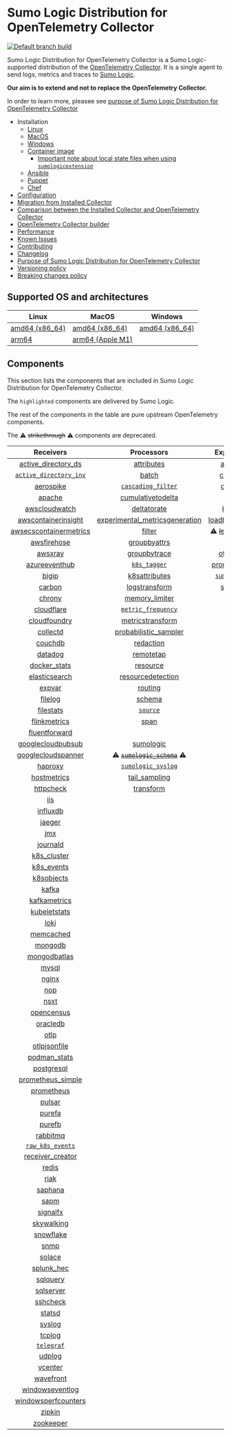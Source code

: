 # Sumo Logic Distribution for OpenTelemetry Collector

[![Default branch build](https://github.com/SumoLogic/sumologic-otel-collector/actions/workflows/dev_builds.yml/badge.svg)](https://github.com/SumoLogic/sumologic-otel-collector/actions/workflows/dev_builds.yml)

Sumo Logic Distribution for OpenTelemetry Collector is a Sumo Logic-supported distribution of the [OpenTelemetry Collector][otc_link].
It is a single agent to send logs, metrics and traces to [Sumo Logic][sumologic].

**Our aim is to extend and not to replace the OpenTelemetry Collector.**

In order to learn more, pleasee see [purpose of Sumo Logic Distribution for OpenTelemetry Collector][purpose]

[otc_link]: https://github.com/open-telemetry/opentelemetry-collector
[sumologic]: https://www.sumologic.com

- Installation
  - [Linux][linux_installation]
  - [MacOS][macos_installation]
  - [Windows][windows_installation]
  - [Container image](/docs/installation.md#container-image)
    - [Important note about local state files when using `sumologicextension`](/docs/installation.md#important-note-about-local-state-files-when-using-sumologicextension)
  - [Ansible](/docs/installation.md#ansible)
  - [Puppet](/docs/installation.md#puppet)
  - [Chef](/docs/installation.md#chef)
- [Configuration](docs/configuration.md)
- [Migration from Installed Collector](docs/migration.md)
- [Comparison between the Installed Collector and OpenTelemetry Collector](docs/comparison.md)
- [OpenTelemetry Collector builder](./otelcolbuilder/README.md)
- [Performance]
- [Known Issues][known issues]
- [Contributing](./CONTRIBUTING.md)
- [Changelog](./CHANGELOG.md)
- [Purpose of Sumo Logic Distribution for OpenTelemetry Collector][purpose]
- [Versioning policy][versioning]
- [Breaking changes policy][breaking]

[linux_installation]: https://help.sumologic.com/docs/send-data/opentelemetry-collector/install-collector-linux/
[macos_installation]: https://help.sumologic.com/docs/send-data/opentelemetry-collector/install-collector-macos/
[windows_installation]: https://help.sumologic.com/docs/send-data/opentelemetry-collector/install-collector-windows/
[performance]: https://help.sumologic.com/docs/send-data/opentelemetry-collector/#performance
[known issues]: https://help.sumologic.com/docs/send-data/opentelemetry-collector/troubleshooting-faq/#known-issues
[purpose]: https://help.sumologic.com/docs/send-data/opentelemetry-collector/sumo-logic-opentelemetry-vs-opentelemetry-upstream-relationship/
[versioning]: https://help.sumologic.com/docs/send-data/opentelemetry-collector/sumo-logic-opentelemetry-vs-opentelemetry-upstream-relationship/#versioning-policy
[breaking]: https://help.sumologic.com/docs/send-data/opentelemetry-collector/sumo-logic-opentelemetry-vs-opentelemetry-upstream-relationship/#versioning-policy

## Supported OS and architectures

| Linux                         | MacOS                         | Windows                     |
| ----------------------------- | ----------------------------- | --------------------------- |
| [amd64 (x86_64)][linux_amd64] | [amd64 (x86_64)][mac_amd64]   | [amd64 (x86_64)][win_amd64] |
| [arm64][linux_arm64]          | [arm64 (Apple M1)][mac_arm64] |                             |

[linux_amd64]: ./docs/installation.md#linux-on-amd64-x86-64
[linux_arm64]: ./docs/installation.md#linux-on-arm64
[mac_amd64]: ./docs/installation.md#macos-on-amd64-x86-64
[mac_arm64]: ./docs/installation.md#macos-on-arm64-apple-m1-x86-64
[win_amd64]: ./docs/installation.md#windows

## Components

This section lists the components that are included in Sumo Logic Distribution for OpenTelemetry Collector.

The `highlighted` components are delivered by Sumo Logic.

The rest of the components in the table are pure upstream OpenTelemetry components.

The ⚠️ ~~strikethrough~~ ⚠️ components are deprecated.

|                        Receivers                         |                          Processors                          |               Exporters                |                  Extensions                  |              Connectors               |
| :------------------------------------------------------: | :----------------------------------------------------------: | :------------------------------------: | :------------------------------------------: | :-----------------------------------: |
|     [active_directory_ds][activedirectorydsreceiver]     |              [attributes][attributesprocessor]               |         [awss3][awss3exporter]         |       [asapclient][asapauthextension]        |      [forward][forwardconnector]      |
|   [`active_directory_inv`][activedirectoryinvreceiver]   |                   [batch][batchprocessor]                    |        [carbon][carbonexporter]        |             [awsproxy][awsproxy]             |        [count][countconnector]        |
|              [aerospike][aerospikereceiver]              |        [`cascading_filter`][cascadingfilterprocessor]        |         [debug][debugexporter]         |       [basicauth][basicauthextension]        |      [routing][routingconnector]      |
|                 [apache][apachereceiver]                 |       [cumulativetodelta][cumulativetodeltaprocessor]        |          [file][fileexporter]          | [bearertokenauth][bearertokenauthextension]  | [servicegraph][servicegraphconnector] |
|          [awscloudwatch][awscloudwatchreceiver]          |             [deltatorate][deltatorateprocessor]              |         [kafka][kafkaexporter]         |           [db_storage][dbstorage]            |  [spanmetrics][spanmetricsconnector]  |
|    [awscontainerinsight][awscontainerinsightreceiver]    | [experimental_metricsgeneration][metricsgenerationprocessor] | [loadbalancing][loadbalancingexporter] |      [docker_observer][dockerobserver]       |                                       |
| [awsecscontainermetrics][awsecscontainermetricsreceiver] |                  [filter][filterprocessor]                   |  ⚠️ ~~[logging][loggingexporter]~~ ⚠️  |         [ecs_observer][ecsobserver]          |                                       |
|            [awsfirehose][awsfirehosereceiver]            |            [groupbyattrs][groupbyattrsprocessor]             |          [otlp][otlpexporter]          |     [ecs_task_observer][ecstaskobserver]     |                                       |
|                [awsxray][awsxrayreceiver]                |            [groupbytrace][groupbytraceprocessor]             |      [otlphttp][otlphttpexporter]      |         [file_storage][filestorage]          |                                       |
|          [azureeventhub][azureeventhubreceiver]          |                 [`k8s_tagger`][k8sprocessor]                 |    [prometheus][prometheusexporter]    |   [headerssetter][headerssetterextension]    |                                       |
|                  [bigip][bigipreceiver]                  |           [k8sattributes][k8sattributesprocessor]            |    [`sumologic`][sumologicexporter]    |     [health_check][healthcheckextension]     |                                       |
|                 [carbon][carbonreceiver]                 |           [logstransform][logstransformprocessor]            |        [syslog][syslogexporter]        |        [host_observer][hostobserver]         |                                       |
|                 [chrony][chronyreceiver]                 |           [memory_limiter][memorylimiterprocessor]           |           [nop][nopexporter]           |       [http_forwarder][httpforwarder]        |                                       |
|             [cloudflare][cloudflarereceiver]             |        [`metric_frequency`][metricfrequencyprocessor]        |                                        | [jaegerremotesampling][jaegerremotesampling] |                                       |
|           [cloudfoundry][cloudfoundryreceiver]           |        [metricstransform][metricstransformprocessor]         |                                        |         [k8s_observer][k8sobserver]          |                                       |
|               [collectd][collectdreceiver]               |    [probabilistic_sampler][probabilisticsamplerprocessor]    |                                        | ⚠️ ~~[memory_ballast][ballastextension]~~ ⚠️ |                                       |
|                [couchdb][couchdbreceiver]                |               [redaction][redactionprocessor]                |                                        |  [oauth2client][oauth2clientauthextension]   |                                       |
|                [datadog][datadogreceiver]                |               [remotetap][remotetapprocessor]                |                                        |          [oidc][oidcauthextension]           |                                       |
|           [docker_stats][dockerstatsreceiver]            |                [resource][resourceprocessor]                 |                                        |           [pprof][pprofextension]            |                                       |
|          [elasticsearch][elasticsearchreceiver]          |       [resourcedetection][resourcedetectionprocessor]        |                                        |       [sigv4auth][sigv4authextension]        |                                       |
|                 [expvar][expvarreceiver]                 |                 [routing][routingprocessor]                  |                                        |      [`sumologic`][sumologicextension]       |                                       |
|                [filelog][filelogreceiver]                |                  [schema][schemaprocessor]                   |                                        |          [zpages][zpagesextension]           |                                       |
|              [filestats][filestatsreceiver]              |                 [`source`][sourceprocessor]                  |                                        |                                              |                                       |
|           [flinkmetrics][flinkmetricsreceiver]           |                    [span][spanprocessor]                     |                                        |                                              |                                       |
|          [fluentforward][fluentforwardreceiver]          |                                                              |                                        |                                              |                                       |
|      [googlecloudpubsub][googlecloudpubsubreceiver]      |               [sumologic][sumologicprocessor]                |                                        |                                              |                                       |
|     [googlecloudspanner][googlecloudspannerreceiver]     |   ⚠️ ~~[`sumologic_schema`][sumologicschemaprocessor]~~ ⚠️   |                                        |                                              |                                       |
|                [haproxy][haproxyreceiver]                |        [`sumologic_syslog`][sumologicsyslogprocessor]        |                                        |                                              |                                       |
|            [hostmetrics][hostmetricsreceiver]            |            [tail_sampling][tailsamplingprocessor]            |                                        |                                              |                                       |
|              [httpcheck][httpcheckreceiver]              |               [transform][transformprocessor]                |                                        |                                              |                                       |
|                    [iis][iisreceiver]                    |                                                              |                                        |                                              |                                       |
|               [influxdb][influxdbreceiver]               |                                                              |                                        |                                              |                                       |
|                 [jaeger][jaegerreceiver]                 |                                                              |                                        |                                              |                                       |
|                    [jmx][jmxreceiver]                    |                                                              |                                        |                                              |                                       |
|               [journald][journaldreceiver]               |                                                              |                                        |                                              |                                       |
|            [k8s_cluster][k8sclusterreceiver]             |                                                              |                                        |                                              |                                       |
|             [k8s_events][k8seventsreceiver]              |                                                              |                                        |                                              |                                       |
|             [k8sobjects][k8sobjectsreceiver]             |                                                              |                                        |                                              |                                       |
|                  [kafka][kafkareceiver]                  |                                                              |                                        |                                              |                                       |
|           [kafkametrics][kafkametricsreceiver]           |                                                              |                                        |                                              |                                       |
|           [kubeletstats][kubeletstatsreceiver]           |                                                              |                                        |                                              |                                       |
|                   [loki][lokireceiver]                   |                                                              |                                        |                                              |                                       |
|              [memcached][memcachedreceiver]              |                                                              |                                        |                                              |                                       |
|                [mongodb][mongodbreceiver]                |                                                              |                                        |                                              |                                       |
|           [mongodbatlas][mongodbatlasreceiver]           |                                                              |                                        |                                              |                                       |
|                  [mysql][mysqlreceiver]                  |                                                              |                                        |                                              |                                       |
|                  [nginx][nginxreceiver]                  |                                                              |                                        |                                              |                                       |
|                    [nop][nopreceiver]                    |                                                              |                                        |                                              |                                       |
|                   [nsxt][nsxtreceiver]                   |                                                              |                                        |                                              |                                       |
|             [opencensus][opencensusreceiver]             |                                                              |                                        |                                              |                                       |
|               [oracledb][oracledbreceiver]               |                                                              |                                        |                                              |                                       |
|                   [otlp][otlpreceiver]                   |                                                              |                                        |                                              |                                       |
|           [otlpjsonfile][otlpjsonfilereceiver]           |                                                              |                                        |                                              |                                       |
|              [podman_stats][podmanreceiver]              |                                                              |                                        |                                              |                                       |
|             [postgresql][postgresqlreceiver]             |                                                              |                                        |                                              |                                       |
|      [prometheus_simple][simpleprometheusreceiver]       |                                                              |                                        |                                              |                                       |
|             [prometheus][prometheusreceiver]             |                                                              |                                        |                                              |                                       |
|                 [pulsar][pulsarreceiver]                 |                                                              |                                        |                                              |                                       |
|                 [purefa][purefareceiver]                 |                                                              |                                        |                                              |                                       |
|                 [purefb][purefbreceiver]                 |                                                              |                                        |                                              |                                       |
|               [rabbitmq][rabbitmqreceiver]               |                                                              |                                        |                                              |                                       |
|         [`raw_k8s_events`][rawk8seventsreceiver]         |                                                              |                                        |                                              |                                       |
|           [receiver_creator][receivercreator]            |                                                              |                                        |                                              |                                       |
|                  [redis][redisreceiver]                  |                                                              |                                        |                                              |                                       |
|                   [riak][riakreceiver]                   |                                                              |                                        |                                              |                                       |
|                [saphana][saphanareceiver]                |                                                              |                                        |                                              |                                       |
|                   [sapm][sapmreceiver]                   |                                                              |                                        |                                              |                                       |
|               [signalfx][signalfxreceiver]               |                                                              |                                        |                                              |                                       |
|             [skywalking][skywalkingreceiver]             |                                                              |                                        |                                              |                                       |
|              [snowflake][snowflakereceiver]              |                                                              |                                        |                                              |                                       |
|                   [snmp][snmpreceiver]                   |                                                              |                                        |                                              |                                       |
|                 [solace][solacereceiver]                 |                                                              |                                        |                                              |                                       |
|             [splunk_hec][splunkhecreceiver]              |                                                              |                                        |                                              |                                       |
|               [sqlquery][sqlqueryreceiver]               |                                                              |                                        |                                              |                                       |
|              [sqlserver][sqlserverreceiver]              |                                                              |                                        |                                              |                                       |
|               [sshcheck][sshcheckreceiver]               |                                                              |                                        |                                              |                                       |
|                 [statsd][statsdreceiver]                 |                                                              |                                        |                                              |                                       |
|                 [syslog][syslogreceiver]                 |                                                              |                                        |                                              |                                       |
|                 [tcplog][tcplogreceiver]                 |                                                              |                                        |                                              |                                       |
|              [`telegraf`][telegrafreceiver]              |                                                              |                                        |                                              |                                       |
|                 [udplog][udplogreceiver]                 |                                                              |                                        |                                              |                                       |
|                [vcenter][vcenterreceiver]                |                                                              |                                        |                                              |                                       |
|              [wavefront][wavefrontreceiver]              |                                                              |                                        |                                              |                                       |
|        [windowseventlog][windowseventlogreceiver]        |                                                              |                                        |                                              |                                       |
|    [windowsperfcounters][windowsperfcountersreceiver]    |                                                              |                                        |                                              |                                       |
|                 [zipkin][zipkinreceiver]                 |                                                              |                                        |                                              |                                       |
|              [zookeeper][zookeeperreceiver]              |                                                              |                                        |                                              |                                       |

[activedirectorydsreceiver]: https://github.com/open-telemetry/opentelemetry-collector-contrib/tree/v0.99.0/receiver/activedirectorydsreceiver
[activedirectoryinvreceiver]: ./pkg/receiver/activedirectoryinvreceiver
[aerospikereceiver]: https://github.com/open-telemetry/opentelemetry-collector-contrib/tree/v0.99.0/receiver/aerospikereceiver
[apachereceiver]: https://github.com/open-telemetry/opentelemetry-collector-contrib/tree/v0.99.0/receiver/apachereceiver
[awscloudwatchreceiver]: https://github.com/open-telemetry/opentelemetry-collector-contrib/tree/v0.99.0/receiver/awscloudwatchreceiver
[awscontainerinsightreceiver]: https://github.com/open-telemetry/opentelemetry-collector-contrib/tree/v0.99.0/receiver/awscontainerinsightreceiver
[awsecscontainermetricsreceiver]: https://github.com/open-telemetry/opentelemetry-collector-contrib/tree/v0.99.0/receiver/awsecscontainermetricsreceiver
[awsfirehosereceiver]: https://github.com/open-telemetry/opentelemetry-collector-contrib/tree/v0.99.0/receiver/awsfirehosereceiver
[awsxrayreceiver]: https://github.com/open-telemetry/opentelemetry-collector-contrib/tree/v0.99.0/receiver/awsxrayreceiver
[azureeventhubreceiver]: https://github.com/open-telemetry/opentelemetry-collector-contrib/tree/v0.99.0/receiver/azureeventhubreceiver
[bigipreceiver]: https://github.com/open-telemetry/opentelemetry-collector-contrib/tree/v0.99.0/receiver/bigipreceiver
[carbonreceiver]: https://github.com/open-telemetry/opentelemetry-collector-contrib/tree/v0.99.0/receiver/carbonreceiver
[chronyreceiver]: https://github.com/open-telemetry/opentelemetry-collector-contrib/tree/v0.99.0/receiver/chronyreceiver
[cloudfoundryreceiver]: https://github.com/open-telemetry/opentelemetry-collector-contrib/tree/v0.99.0/receiver/cloudfoundryreceiver
[cloudflarereceiver]: https://github.com/open-telemetry/opentelemetry-collector-contrib/tree/v0.99.0/receiver/cloudflarereceiver
[collectdreceiver]: https://github.com/open-telemetry/opentelemetry-collector-contrib/tree/v0.99.0/receiver/collectdreceiver
[couchdbreceiver]: https://github.com/open-telemetry/opentelemetry-collector-contrib/tree/v0.99.0/receiver/couchdbreceiver
[datadogreceiver]: https://github.com/open-telemetry/opentelemetry-collector-contrib/tree/v0.99.0/receiver/datadogreceiver
[dockerstatsreceiver]: https://github.com/open-telemetry/opentelemetry-collector-contrib/tree/v0.99.0/receiver/dockerstatsreceiver
[elasticsearchreceiver]: https://github.com/open-telemetry/opentelemetry-collector-contrib/tree/v0.99.0/receiver/elasticsearchreceiver
[expvarreceiver]: https://github.com/open-telemetry/opentelemetry-collector-contrib/tree/v0.99.0/receiver/expvarreceiver
[filelogreceiver]: https://github.com/open-telemetry/opentelemetry-collector-contrib/tree/v0.99.0/receiver/filelogreceiver
[filestatsreceiver]: https://github.com/open-telemetry/opentelemetry-collector-contrib/tree/v0.99.0/receiver/filestatsreceiver
[flinkmetricsreceiver]: https://github.com/open-telemetry/opentelemetry-collector-contrib/tree/v0.99.0/receiver/flinkmetricsreceiver
[fluentforwardreceiver]: https://github.com/open-telemetry/opentelemetry-collector-contrib/tree/v0.99.0/receiver/fluentforwardreceiver
[googlecloudpubsubreceiver]: https://github.com/open-telemetry/opentelemetry-collector-contrib/tree/v0.99.0/receiver/googlecloudpubsubreceiver
[googlecloudspannerreceiver]: https://github.com/open-telemetry/opentelemetry-collector-contrib/tree/v0.99.0/receiver/googlecloudspannerreceiver
[haproxyreceiver]: https://github.com/open-telemetry/opentelemetry-collector-contrib/tree/v0.99.0/receiver/haproxyreceiver
[hostmetricsreceiver]: https://github.com/open-telemetry/opentelemetry-collector-contrib/tree/v0.99.0/receiver/hostmetricsreceiver
[httpcheckreceiver]: https://github.com/open-telemetry/opentelemetry-collector-contrib/tree/v0.99.0/receiver/httpcheckreceiver
[iisreceiver]: https://github.com/open-telemetry/opentelemetry-collector-contrib/tree/v0.99.0/receiver/iisreceiver
[influxdbreceiver]: https://github.com/open-telemetry/opentelemetry-collector-contrib/tree/v0.99.0/receiver/influxdbreceiver
[jaegerreceiver]: https://github.com/open-telemetry/opentelemetry-collector-contrib/tree/v0.99.0/receiver/jaegerreceiver
[jmxreceiver]: https://github.com/open-telemetry/opentelemetry-collector-contrib/tree/v0.99.0/receiver/jmxreceiver
[journaldreceiver]: https://github.com/open-telemetry/opentelemetry-collector-contrib/tree/v0.99.0/receiver/journaldreceiver
[k8sclusterreceiver]: https://github.com/open-telemetry/opentelemetry-collector-contrib/tree/v0.99.0/receiver/k8sclusterreceiver
[k8seventsreceiver]: https://github.com/open-telemetry/opentelemetry-collector-contrib/tree/v0.99.0/receiver/k8seventsreceiver
[k8sobjectsreceiver]: https://github.com/open-telemetry/opentelemetry-collector-contrib/tree/v0.99.0/receiver/k8sobjectsreceiver
[kafkareceiver]: https://github.com/open-telemetry/opentelemetry-collector-contrib/tree/v0.99.0/receiver/kafkareceiver
[kafkametricsreceiver]: https://github.com/open-telemetry/opentelemetry-collector-contrib/tree/v0.99.0/receiver/kafkametricsreceiver
[kubeletstatsreceiver]: https://github.com/open-telemetry/opentelemetry-collector-contrib/tree/v0.99.0/receiver/kubeletstatsreceiver
[lokireceiver]: https://github.com/open-telemetry/opentelemetry-collector-contrib/tree/v0.99.0/receiver/lokireceiver
[memcachedreceiver]: https://github.com/open-telemetry/opentelemetry-collector-contrib/tree/v0.99.0/receiver/memcachedreceiver
[mongodbreceiver]: https://github.com/open-telemetry/opentelemetry-collector-contrib/tree/v0.99.0/receiver/mongodbreceiver
[mongodbatlasreceiver]: https://github.com/open-telemetry/opentelemetry-collector-contrib/tree/v0.99.0/receiver/mongodbatlasreceiver
[mysqlreceiver]: https://github.com/open-telemetry/opentelemetry-collector-contrib/tree/v0.99.0/receiver/mysqlreceiver
[nginxreceiver]: https://github.com/open-telemetry/opentelemetry-collector-contrib/tree/v0.99.0/receiver/nginxreceiver
[nopreceiver]: https://github.com/open-telemetry/opentelemetry-collector/tree/v0.99.0/receiver/nopreceiver
[nsxtreceiver]: https://github.com/open-telemetry/opentelemetry-collector-contrib/tree/v0.99.0/receiver/nsxtreceiver
[opencensusreceiver]: https://github.com/open-telemetry/opentelemetry-collector-contrib/tree/v0.99.0/receiver/opencensusreceiver
[oracledbreceiver]: https://github.com/open-telemetry/opentelemetry-collector-contrib/tree/v0.99.0/receiver/oracledbreceiver
[otlpreceiver]: https://github.com/open-telemetry/opentelemetry-collector/tree/v0.99.0/receiver/otlpreceiver
[otlpjsonfilereceiver]: https://github.com/open-telemetry/opentelemetry-collector-contrib/tree/v0.99.0/receiver/otlpjsonfilereceiver
[podmanreceiver]: https://github.com/open-telemetry/opentelemetry-collector-contrib/tree/v0.99.0/receiver/podmanreceiver
[postgresqlreceiver]: https://github.com/open-telemetry/opentelemetry-collector-contrib/tree/v0.99.0/receiver/postgresqlreceiver
[simpleprometheusreceiver]: https://github.com/open-telemetry/opentelemetry-collector-contrib/tree/v0.99.0/receiver/simpleprometheusreceiver
[prometheusreceiver]: https://github.com/open-telemetry/opentelemetry-collector-contrib/tree/v0.99.0/receiver/prometheusreceiver
[pulsarreceiver]: https://github.com/open-telemetry/opentelemetry-collector-contrib/tree/v0.99.0/receiver/pulsarreceiver
[purefareceiver]: https://github.com/open-telemetry/opentelemetry-collector-contrib/tree/v0.99.0/receiver/purefareceiver
[purefbreceiver]: https://github.com/open-telemetry/opentelemetry-collector-contrib/tree/v0.99.0/receiver/purefbreceiver
[rabbitmqreceiver]: https://github.com/open-telemetry/opentelemetry-collector-contrib/tree/v0.99.0/receiver/rabbitmqreceiver
[rawk8seventsreceiver]: ./pkg/receiver/rawk8seventsreceiver
[receivercreator]: https://github.com/open-telemetry/opentelemetry-collector-contrib/tree/v0.99.0/receiver/receivercreator
[redisreceiver]: https://github.com/open-telemetry/opentelemetry-collector-contrib/tree/v0.99.0/receiver/redisreceiver
[riakreceiver]: https://github.com/open-telemetry/opentelemetry-collector-contrib/tree/v0.99.0/receiver/riakreceiver
[saphanareceiver]: https://github.com/open-telemetry/opentelemetry-collector-contrib/tree/v0.99.0/receiver/saphanareceiver
[sapmreceiver]: https://github.com/open-telemetry/opentelemetry-collector-contrib/tree/v0.99.0/receiver/sapmreceiver
[signalfxreceiver]: https://github.com/open-telemetry/opentelemetry-collector-contrib/tree/v0.99.0/receiver/signalfxreceiver
[skywalkingreceiver]: https://github.com/open-telemetry/opentelemetry-collector-contrib/tree/v0.99.0/receiver/skywalkingreceiver
[snmpreceiver]: https://github.com/open-telemetry/opentelemetry-collector-contrib/tree/v0.99.0/receiver/snmpreceiver
[snowflakereceiver]: https://github.com/open-telemetry/opentelemetry-collector-contrib/tree/v0.99.0/receiver/snowflakereceiver
[solacereceiver]: https://github.com/open-telemetry/opentelemetry-collector-contrib/tree/v0.99.0/receiver/solacereceiver
[splunkhecreceiver]: https://github.com/open-telemetry/opentelemetry-collector-contrib/tree/v0.99.0/receiver/splunkhecreceiver
[sqlqueryreceiver]: https://github.com/open-telemetry/opentelemetry-collector-contrib/tree/v0.99.0/receiver/sqlqueryreceiver
[sqlserverreceiver]: https://github.com/open-telemetry/opentelemetry-collector-contrib/tree/v0.99.0/receiver/sqlserverreceiver
[sshcheckreceiver]: https://github.com/open-telemetry/opentelemetry-collector-contrib/tree/v0.99.0/receiver/sshcheckreceiver
[statsdreceiver]: https://github.com/open-telemetry/opentelemetry-collector-contrib/tree/v0.99.0/receiver/statsdreceiver
[syslogreceiver]: https://github.com/open-telemetry/opentelemetry-collector-contrib/tree/v0.99.0/receiver/syslogreceiver
[tcplogreceiver]: https://github.com/open-telemetry/opentelemetry-collector-contrib/tree/v0.99.0/receiver/tcplogreceiver
[telegrafreceiver]: ./pkg/receiver/telegrafreceiver
[udplogreceiver]: https://github.com/open-telemetry/opentelemetry-collector-contrib/tree/v0.99.0/receiver/udplogreceiver
[vcenterreceiver]: https://github.com/open-telemetry/opentelemetry-collector-contrib/tree/v0.99.0/receiver/vcenterreceiver
[wavefrontreceiver]: https://github.com/open-telemetry/opentelemetry-collector-contrib/tree/v0.99.0/receiver/wavefrontreceiver
[windowseventlogreceiver]: https://github.com/open-telemetry/opentelemetry-collector-contrib/tree/v0.99.0/receiver/windowseventlogreceiver
[windowsperfcountersreceiver]: https://github.com/open-telemetry/opentelemetry-collector-contrib/tree/v0.99.0/receiver/windowsperfcountersreceiver
[zipkinreceiver]: https://github.com/open-telemetry/opentelemetry-collector-contrib/tree/v0.99.0/receiver/zipkinreceiver
[zookeeperreceiver]: https://github.com/open-telemetry/opentelemetry-collector-contrib/tree/v0.99.0/receiver/zookeeperreceiver
[attributesprocessor]: https://github.com/open-telemetry/opentelemetry-collector-contrib/tree/v0.99.0/processor/attributesprocessor
[batchprocessor]: https://github.com/open-telemetry/opentelemetry-collector/tree/v0.99.0/processor/batchprocessor
[cascadingfilterprocessor]: ./pkg/processor/cascadingfilterprocessor
[cumulativetodeltaprocessor]: https://github.com/open-telemetry/opentelemetry-collector-contrib/tree/v0.99.0/processor/cumulativetodeltaprocessor
[deltatorateprocessor]: https://github.com/open-telemetry/opentelemetry-collector-contrib/tree/v0.99.0/processor/deltatorateprocessor
[metricsgenerationprocessor]: https://github.com/open-telemetry/opentelemetry-collector-contrib/tree/v0.99.0/processor/metricsgenerationprocessor
[filterprocessor]: https://github.com/open-telemetry/opentelemetry-collector-contrib/tree/v0.99.0/processor/filterprocessor
[groupbyattrsprocessor]: https://github.com/open-telemetry/opentelemetry-collector-contrib/tree/v0.99.0/processor/groupbyattrsprocessor
[groupbytraceprocessor]: https://github.com/open-telemetry/opentelemetry-collector-contrib/tree/v0.99.0/processor/groupbytraceprocessor
[k8sprocessor]: ./pkg/processor/k8sprocessor
[k8sattributesprocessor]: https://github.com/open-telemetry/opentelemetry-collector-contrib/tree/v0.99.0/processor/k8sattributesprocessor
[logstransformprocessor]: https://github.com/open-telemetry/opentelemetry-collector-contrib/tree/v0.99.0/processor/logstransformprocessor
[memorylimiterprocessor]: https://github.com/open-telemetry/opentelemetry-collector/tree/v0.99.0/processor/memorylimiterprocessor
[metricfrequencyprocessor]: ./pkg/processor/metricfrequencyprocessor
[metricstransformprocessor]: https://github.com/open-telemetry/opentelemetry-collector-contrib/tree/v0.99.0/processor/metricstransformprocessor
[probabilisticsamplerprocessor]: https://github.com/open-telemetry/opentelemetry-collector-contrib/tree/v0.99.0/processor/probabilisticsamplerprocessor
[redactionprocessor]: https://github.com/open-telemetry/opentelemetry-collector-contrib/tree/v0.99.0/processor/redactionprocessor
[remotetapprocessor]: https://github.com/open-telemetry/opentelemetry-collector-contrib/tree/v0.99.0/processor/remotetapprocessor
[resourceprocessor]: https://github.com/open-telemetry/opentelemetry-collector-contrib/tree/v0.99.0/processor/resourceprocessor
[resourcedetectionprocessor]: https://github.com/open-telemetry/opentelemetry-collector-contrib/tree/v0.99.0/processor/resourcedetectionprocessor
[routingprocessor]: https://github.com/open-telemetry/opentelemetry-collector-contrib/tree/v0.99.0/processor/routingprocessor
[schemaprocessor]: https://github.com/open-telemetry/opentelemetry-collector-contrib/tree/v0.99.0/processor/schemaprocessor
[sourceprocessor]: ./pkg/processor/sourceprocessor
[spanprocessor]: https://github.com/open-telemetry/opentelemetry-collector-contrib/tree/v0.99.0/processor/spanprocessor
[sumologicprocessor]: https://github.com/open-telemetry/opentelemetry-collector-contrib/tree/v0.99.0/processor/sumologicprocessor
[sumologicschemaprocessor]: ./pkg/processor/sumologicschemaprocessor
[sumologicsyslogprocessor]: ./pkg/processor/sumologicsyslogprocessor
[tailsamplingprocessor]: https://github.com/open-telemetry/opentelemetry-collector-contrib/tree/v0.99.0/processor/tailsamplingprocessor
[transformprocessor]: https://github.com/open-telemetry/opentelemetry-collector-contrib/tree/v0.99.0/processor/transformprocessor
[awss3exporter]: https://github.com/open-telemetry/opentelemetry-collector-contrib/tree/v0.99.0/exporter/awss3exporter
[carbonexporter]: https://github.com/open-telemetry/opentelemetry-collector-contrib/tree/v0.99.0/exporter/carbonexporter
[debugexporter]: https://github.com/open-telemetry/opentelemetry-collector/tree/v0.99.0/exporter/debugexporter
[fileexporter]: https://github.com/open-telemetry/opentelemetry-collector-contrib/tree/v0.99.0/exporter/fileexporter
[kafkaexporter]: https://github.com/open-telemetry/opentelemetry-collector-contrib/tree/v0.99.0/exporter/kafkaexporter
[loadbalancingexporter]: https://github.com/open-telemetry/opentelemetry-collector-contrib/tree/v0.99.0/exporter/loadbalancingexporter
[loggingexporter]: https://github.com/open-telemetry/opentelemetry-collector/tree/v0.99.0/exporter/loggingexporter
[nopexporter]: https://github.com/open-telemetry/opentelemetry-collector/tree/v0.99.0/exporter/nopexporter
[otlpexporter]: https://github.com/open-telemetry/opentelemetry-collector/tree/v0.99.0/exporter/otlpexporter
[otlphttpexporter]: https://github.com/open-telemetry/opentelemetry-collector/tree/v0.99.0/exporter/otlphttpexporter
[prometheusexporter]: https://github.com/open-telemetry/opentelemetry-collector-contrib/tree/v0.99.0/exporter/prometheusexporter
[sumologicexporter]: ./pkg/exporter/sumologicexporter
[syslogexporter]: https://github.com/open-telemetry/opentelemetry-collector-contrib/tree/v0.99.0/exporter/syslogexporter
[asapauthextension]: https://github.com/open-telemetry/opentelemetry-collector-contrib/tree/v0.99.0/extension/asapauthextension
[awsproxy]: https://github.com/open-telemetry/opentelemetry-collector-contrib/tree/v0.99.0/extension/awsproxy
[basicauthextension]: https://github.com/open-telemetry/opentelemetry-collector-contrib/tree/v0.99.0/extension/basicauthextension
[bearertokenauthextension]: https://github.com/open-telemetry/opentelemetry-collector-contrib/tree/v0.99.0/extension/bearertokenauthextension
[dbstorage]: https://github.com/open-telemetry/opentelemetry-collector-contrib/tree/v0.99.0/extension/storage/dbstorage
[dockerobserver]: https://github.com/open-telemetry/opentelemetry-collector-contrib/tree/v0.99.0/extension/observer/dockerobserver
[ecsobserver]: https://github.com/open-telemetry/opentelemetry-collector-contrib/tree/v0.99.0/extension/observer/ecsobserver
[ecstaskobserver]: https://github.com/open-telemetry/opentelemetry-collector-contrib/tree/v0.99.0/extension/observer/ecstaskobserver
[filestorage]: https://github.com/open-telemetry/opentelemetry-collector-contrib/tree/v0.99.0/extension/storage/filestorage
[headerssetterextension]: https://github.com/open-telemetry/opentelemetry-collector-contrib/tree/v0.99.0/extension/headerssetterextension
[healthcheckextension]: https://github.com/open-telemetry/opentelemetry-collector-contrib/tree/v0.99.0/extension/healthcheckextension
[hostobserver]: https://github.com/open-telemetry/opentelemetry-collector-contrib/tree/v0.99.0/extension/observer/hostobserver
[httpforwarder]: https://github.com/open-telemetry/opentelemetry-collector-contrib/tree/v0.99.0/extension/httpforwarderextension
[jaegerremotesampling]: https://github.com/open-telemetry/opentelemetry-collector-contrib/tree/v0.99.0/extension/jaegerremotesampling
[k8sobserver]: https://github.com/open-telemetry/opentelemetry-collector-contrib/tree/v0.99.0/extension/observer/k8sobserver
[ballastextension]: https://github.com/open-telemetry/opentelemetry-collector/tree/v0.99.0/extension/ballastextension
[oauth2clientauthextension]: https://github.com/open-telemetry/opentelemetry-collector-contrib/tree/v0.99.0/extension/oauth2clientauthextension
[oidcauthextension]: https://github.com/open-telemetry/opentelemetry-collector-contrib/tree/v0.99.0/extension/oidcauthextension
[pprofextension]: https://github.com/open-telemetry/opentelemetry-collector-contrib/tree/v0.99.0/extension/pprofextension
[sigv4authextension]: https://github.com/open-telemetry/opentelemetry-collector-contrib/tree/v0.99.0/extension/sigv4authextension
[sumologicextension]: ./pkg/extension/sumologicextension
[zpagesextension]: https://github.com/open-telemetry/opentelemetry-collector/tree/v0.99.0/extension/zpagesextension
[forwardconnector]: https://github.com/open-telemetry/opentelemetry-collector/tree/v0.99.0/connector/forwardconnector
[countconnector]: https://github.com/open-telemetry/opentelemetry-collector-contrib/tree/v0.99.0/connector/countconnector
[routingconnector]: https://github.com/open-telemetry/opentelemetry-collector-contrib/tree/v0.99.0/connector/routingconnector
[servicegraphconnector]: https://github.com/open-telemetry/opentelemetry-collector-contrib/tree/v0.99.0/connector/servicegraphconnector
[spanmetricsconnector]: https://github.com/open-telemetry/opentelemetry-collector-contrib/tree/v0.99.0/connector/spanmetricsconnector
